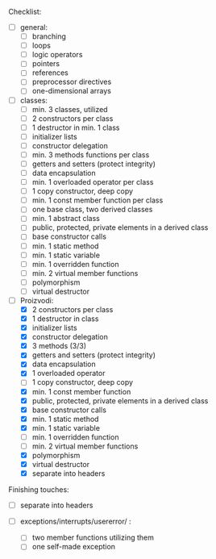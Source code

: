 Checklist:

- [ ] general:
    - [ ] branching
    - [ ] loops
    - [ ] logic operators
    - [ ] pointers
    - [ ] references
    - [ ] preprocessor directives
    - [ ] one-dimensional arrays

- [ ] classes:
    - [ ] min. 3 classes, utilized
    - [ ] 2 constructors per class
    - [ ] 1 destructor in min. 1 class
    - [ ] initializer lists
    - [ ] constructor delegation
    - [ ] min. 3 methods functions per class
    - [ ] getters and setters (protect integrity)
    - [ ] data encapsulation
    - [ ] min. 1 overloaded operator per class
    - [ ] 1 copy constructor, deep copy
    - [ ] min. 1 const member function per class
    - [ ] one base class, two derived classes
    - [ ] min. 1 abstract class
    - [ ] public, protected, private elements in a derived class
    - [ ] base constructor calls
    - [ ] min. 1 static method
    - [ ] min. 1 static variable
    - [ ] min. 1 overridden function
    - [ ] min. 2 virtual member functions
    - [ ] polymorphism
    - [ ] virtual destructor

- [ ] Proizvodi:
    - [X] 2 constructors per class
    - [X] 1 destructor in class
    - [X] initializer lists
    - [X] constructor delegation
    - [X] 3 methods (3/3)
    - [X] getters and setters (protect integrity)
    - [X] data encapsulation
    - [X] 1 overloaded operator
    - [ ] 1 copy constructor, deep copy
    - [X] min. 1 const member function
    - [X] public, protected, private elements in a derived class
    - [X] base constructor calls
    - [X] min. 1 static method
    - [X] min. 1 static variable
    - [ ] min. 1 overridden function
    - [ ] min. 2 virtual member functions
    - [X] polymorphism
    - [X] virtual destructor
    - [X] separate into headers

Finishing touches:
- [ ] separate into headers

- [ ] exceptions/interrupts/usererror/ :
    - [ ] two member functions utilizing them
    - [ ] one self-made exception